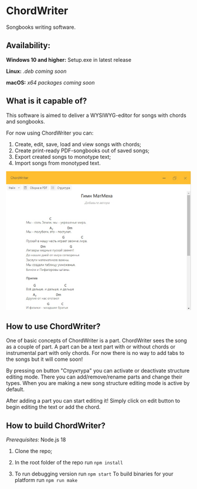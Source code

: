 # ChordWriter

Songbooks writing software.

## Availability:
**Windows 10 and higher:** Setup.exe in latest release

**Linux:** *.deb coming soon*

**macOS:** *x64 packages coming soon*

## What is it capable of?

This software is aimed to deliver a WYSIWYG-editor for songs with chords and songbooks.

For now using ChordWriter you can:

1. Create, edit, save, load and view songs with chords;
2. Create print-ready PDF-songbooks out of saved songs;
3. Export created songs to monotype text;
4. Import songs from monotyped text.

![Specification example](images/interface.jpg)

## How to use ChordWriter?

One of basic сoncepts of ChordWriter is a part. ChordWriter sees the song as a couple of part. A part can be a text part with or without chords or instrumental part with only chords.
For now there is no way to add tabs to the songs but it will come soon!

By pressing on button "Структура" you can activate or deactivate structure editing mode. There you can add/remove/rename parts and change their types.
When you are making a new song structure editing mode is active by default.

After adding a part you can start editing it!
Simply click on edit button to begin editing the text or add the chord.

## How to build ChordWriter?

_Prerequisites_: Node.js 18

1. Clone the repo;

2. In the root folder of the repo run
   `npm install`

3. To run debugging version run
   `npm start`
   To build binaries for your platform run
   `npm run make`
